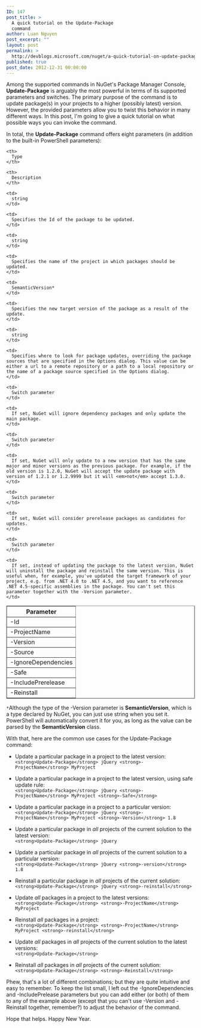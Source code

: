 ```yaml
---
ID: 147
post_title: >
  A quick tutorial on the Update-Package
  command
author: Luan Nguyen
post_excerpt: ""
layout: post
permalink: >
  http://devblogs.microsoft.com/nuget/a-quick-tutorial-on-update-package-command/
published: true
post_date: 2012-12-31 00:00:00
---
```

Among the supported commands in NuGet's Package Manager Console, **Update-Package** is arguably the most powerful in terms of its supported parameters and switches. The primary purpose of the command is to update package(s) in your projects to a higher (possibly latest) version. However, the provided parameters allow you to twist this behavior in many different ways. In this post, I'm going to give a quick tutorial on what possible ways you can invoke the command.

In total, the **Update-Package** command offers eight parameters (in addition to the built-in PowerShell parameters):

<table cellspacing="0" cellpadding="6" border="1">
  <tr>
    <th>
      Parameter
    </th>
    
    <th>
      Type
    </th>
    
    <th>
      Description
    </th>
  </tr>
  
  <tr>
    <td>
      -Id
    </td>
    
    <td>
      string
    </td>
    
    <td>
      Specifies the Id of the package to be updated.
    </td>
  </tr>
  
  <tr>
    <td>
      -ProjectName
    </td>
    
    <td>
      string
    </td>
    
    <td>
      Specifies the name of the project in which packages should be updated.
    </td>
  </tr>
  
  <tr>
    <td>
      -Version
    </td>
    
    <td>
      SemanticVersion*
    </td>
    
    <td>
      Specifies the new target version of the package as a result of the update.
    </td>
  </tr>
  
  <tr>
    <td>
      -Source
    </td>
    
    <td>
      string
    </td>
    
    <td>
      Specifies where to look for package updates, overriding the package sources that are specified in the Options dialog. This value can be either a url to a remote repository or a path to a local repository or the name of a package source specified in the Options dialog.
    </td>
  </tr>
  
  <tr>
    <td>
      -IgnoreDependencies
    </td>
    
    <td>
      Switch parameter
    </td>
    
    <td>
      If set, NuGet will ignore dependency packages and only update the main package.
    </td>
  </tr>
  
  <tr>
    <td>
      -Safe
    </td>
    
    <td>
      Switch parameter
    </td>
    
    <td>
      If set, NuGet will only update to a new version that has the same major and minor versions as the previous package. For example, if the old version is 1.2.0, NuGet will accept the update package with version of 1.2.1 or 1.2.9999 but it will <em>not</em> accept 1.3.0.
    </td>
  </tr>
  
  <tr>
    <td>
      -IncludePrerelease
    </td>
    
    <td>
      Switch parameter
    </td>
    
    <td>
      If set, NuGet will consider prerelease packages as candidates for updates.
    </td>
  </tr>
  
  <tr>
    <td>
      -Reinstall
    </td>
    
    <td>
      Switch parameter
    </td>
    
    <td>
      If set, instead of updating the package to the latest version, NuGet will uninstall the package and reinstall the same version. This is useful when, for example, you've updated the target framework of your project, e.g. from .NET 4.0 to .NET 4.5, and you want to reference .NET 4.5-specific assemblies in the package. You can't set this parameter together with the -Version parameter.
    </td>
  </tr>
</table>

`*`Although the type of the -Version parameter is **SemanticVersion**, which is a type declared by NuGet, you can just use string when you set it. PowerShell will automatically convert it for you, as long as the value can be parsed by the **SemanticVersion** class.

With that, here are the common use cases for the Update-Package command:

*   Update a particular package in a project to the latest version:  
    `<strong>Update-Package</strong> jQuery <strong>-ProjectName</strong> MyProject`

*   Update a particular package in a project to the latest version, using safe update rule:  
    `<strong>Update-Package</strong> jQuery <strong>-ProjectName</strong> MyProject <strong>-Safe</strong>`

*   Update a particular package in a project to a particular version:  
    `<strong>Update-Package</strong> jQuery <strong>-ProjectName</strong> MyProject <strong>-Version</strong> 1.8`

*   Update a particular package in *all* projects of the current solution to the latest version:  
    `<strong>Update-Package</strong> jQuery`

*   Update a particular package in *all* projects of the current solution to a particular version:  
    `<strong>Update-Package</strong> jQuery <strong>-version</strong> 1.8`

*   Reinstall a particular package in *all* projects of the current solution:  
    `<strong>Update-Package</strong> jQuery <strong>-reinstall</strong>`

*   Update *all* packages in a project to the latest versions:  
    `<strong>Update-Package</strong> <strong>-ProjectName</strong> MyProject`

*   Reinstall *all* packages in a project:  
    `<strong>Update-Package</strong> <strong>-ProjectName</strong> MyProject <strong>-reinstall</strong>`

*   Update *all* packages in *all* projects of the current solution to the latest versions:  
    `<strong>Update-Package</strong>`

*   Reinstall *all* packages in *all* projects of the current solution:  
    `<strong>Update-Package</strong> <strong>-Reinstall</strong>`

Phew, that's a lot of different combinations; but they are quite intuitive and easy to remember. To keep the list small, I left out the -IgnoreDependencies and -IncludePrelease parameters but you can add either (or both) of them to any of the example above (except that you can't use -Version and -Reinstall together, remember?) to adjust the behavior of the command.

Hope that helps. Happy New Year.